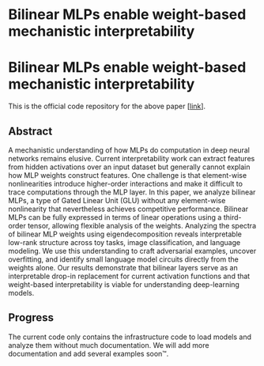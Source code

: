 # Bilinear MLPs enable weight-based mechanistic interpretability
# Bilinear MLPs enable weight-based mechanistic interpretability

This is the official code repository for the above paper [[link](https://arxiv.org/pdf/2410.08417)].

## Abstract

A mechanistic understanding of how MLPs do computation in deep neural networks
remains elusive. Current interpretability work can extract features from
hidden activations over an input dataset but generally cannot explain how MLP
weights construct features. One challenge is that element-wise nonlinearities
introduce higher-order interactions and make it difficult to trace computations
through the MLP layer. In this paper, we analyze bilinear MLPs, a type of
Gated Linear Unit (GLU) without any element-wise nonlinearity that nevertheless
achieves competitive performance. Bilinear MLPs can be fully expressed in
terms of linear operations using a third-order tensor, allowing flexible analysis of
the weights. Analyzing the spectra of bilinear MLP weights using eigendecomposition
reveals interpretable low-rank structure across toy tasks, image classification, and language modeling.
We use this understanding to craft adversarial
examples, uncover overfitting, and identify small language model circuits directly
from the weights alone. Our results demonstrate that bilinear layers serve as an
interpretable drop-in replacement for current activation functions and that weight-based
interpretability is viable for understanding deep-learning models.

## Progress

The current code only contains the infrastructure code to load models and analyze them without much documentation.
We will add more documentation and add several examples soon™.
